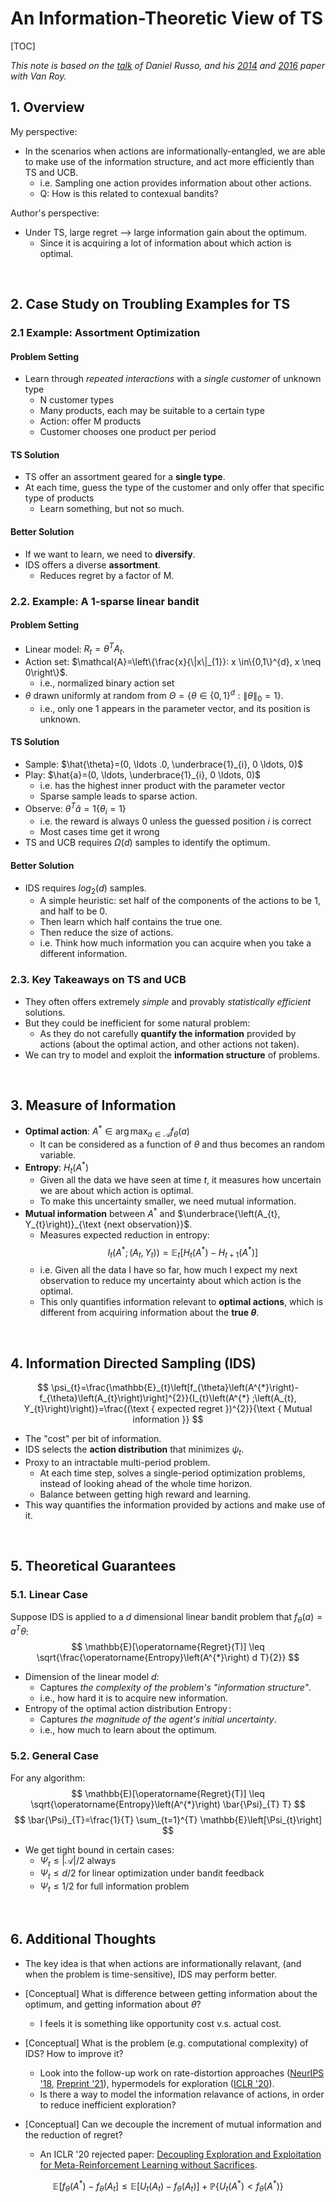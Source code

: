 # An Information-Theoretic View of TS
[TOC]

*This note is based on the [talk](https://vod.video.cornell.edu/media/ORIE+Colloquium%2C++2015-01-16+-+Daniel+RussoA+Learning+to+Optimize/1_cmc6q21l/102313041) of Daniel Russo, and his [2014](https://arxiv.org/abs/1403.5556) and [2016](https://arxiv.org/abs/1403.5341) paper with Van Roy.*


## 1. Overview
My perspective:
- In the scenarios when actions are informationally-entangled, we are able to make use of the information structure, and act more efficiently than TS and UCB.
    - i.e. Sampling one action provides information about other actions.
    - Q: How is this related to contexual bandits?

Author's perspective:
- Under TS, large regret --> large information gain about the optimum.
    - Since it is acquiring a lot of information about which action is optimal.
<br>

## 2. Case Study on Troubling Examples for TS
### 2.1 Example: Assortment Optimization
#### Problem Setting
- Learn through *repeated interactions* with a *single customer* of unknown type
    - N customer types
    - Many products, each may be suitable to a certain type
    - Action: offer M products
    - Customer chooses one product per period

#### TS Solution
- TS offer an assortment geared for a **single type**.
- At each time, guess the type of the customer and only offer that specific type of products
    - Learn something, but not so much.

#### Better Solution
- If we want to learn, we need to **diversify**.
- IDS offers a diverse **assortment**.
    - Reduces regret by a factor of M.

### 2.2. Example: A 1-sparse linear bandit
#### Problem Setting
- Linear model: $R_{t}=\theta^{T} A_{t}$.
- Action set: $\mathcal{A}=\left\{\frac{x}{\|x\|_{1}}: x \in\{0,1\}^{d}, x \neq 0\right\}$.
    - i.e., normalized binary action set
- $\theta$ drawn uniformly at random from $\Theta=\left\{\theta \in\{0,1\}^{d}:\|\theta\|_{0}=1\right\}$.
    - i.e., only one 1 appears in the parameter vector, and its position is unknown.

#### TS Solution
- Sample: $\hat{\theta}=(0, \ldots .0, \underbrace{1}_{i}, 0 \ldots, 0)$
- Play: $\hat{a}=(0, \ldots, \underbrace{1}_{i}, 0 \ldots, 0)$
    - i.e. has the highest inner product with the parameter vector
    - Sparse sample leads to sparse action.
- Observe: $\theta^{T} \hat{a}=1\left\{\theta_{i}=1\right\}$
    - i.e. the reward is always 0 unless the guessed position $i$ is correct
    - Most cases time get it wrong
- TS and UCB requires $\Omega(d)$ samples to identify the optimum.

#### Better Solution
- IDS requires $log_{2}(d)$ samples.
    - A simple heuristic: set half of the components of the actions to be 1, and half to be 0.
    - Then learn which half contains the true one.
    - Then reduce the size of actions.
    - i.e. Think how much information you can acquire when you take a different information.

### 2.3. Key Takeaways on TS and UCB
- They often offers extremely *simple* and provably *statistically efficient* solutions.
- But they could be inefficient for some natural problem:
    - As they do not carefully **quantify the information** provided by actions (about the optimal action, and other actions not taken).
- We can try to model and exploit the **information structure** of problems.
<br>

## 3. Measure of Information
- **Optimal action**: $A^{*} \in \arg \max _{a \in \mathcal{A}} f_{\theta}(a)$
    - It can be considered as a function of $\theta$ and thus becomes an random variable.
- **Entropy**: $H_{t}(A^{*})$
    - Given all the data we have seen at time $t$, it measures how uncertain we are about which action is optimal.
    - To make this uncertainty smaller, we need mutual information.
- **Mutual information** between $A^{*}$ and $\underbrace{\left(A_{t}, Y_{t}\right)}_{\text {next observation}}$.
    - Measures expected reduction in entropy:
    $$
    I_{t}\left(A^{*} ;\left(A_{t}, Y_{t}\right)\right)=\mathbb{E}_{t}\left[H_{t}\left(A^{*}\right)-H_{t+1}\left(A^{*}\right)\right]
    $$
    - i.e. Given all the data I have so far, how much I expect my next observation to reduce my uncertainty about which action is the optimal.
    - This only quantifies information relevant to **optimal actions**, which is different from acquiring information about the **true $\theta$**.
<br>

## 4. Information Directed Sampling (IDS)
$$
\psi_{t}=\frac{\mathbb{E}_{t}\left[f_{\theta}\left(A^{*}\right)-f_{\theta}\left(A_{t}\right)\right]^{2}}{I_{t}\left(A^{*} ;\left(A_{t}, Y_{t}\right)\right)}=\frac{(\text { expected regret })^{2}}{\text { Mutual information }}
$$
- The "cost" per bit of information.
- IDS selects the **action distribution** that minimizes $\psi_{t}$.
- Proxy to an intractable multi-period problem.
    - At each time step, solves a single-period optimization problems, instead of looking ahead of the whole time horizon.
    - Balance between getting high reward and learning.
- This way quantifies the information provided by actions and make use of it.
<br>

## 5. Theoretical Guarantees
### 5.1. Linear Case
Suppose IDS is applied to a $d$ dimensional linear bandit problem that $f_{\theta}(a)=a^{T} \theta$:
$$
\mathbb{E}[\operatorname{Regret}(T)] \leq \sqrt{\frac{\operatorname{Entropy}\left(A^{*}\right) d T}{2}}
$$
- Dimension of the linear model $d$:
    - Captures *the complexity of the problem's "information structure"*.
    - i.e., how hard it is to acquire new information.
- Entropy of the optimal action distribution $\operatorname{Entropy}$:
    - Captures *the magnitude of the agent's initial uncertainty*.
    - i.e., how much to learn about the optimum.

### 5.2. General Case
For any algorithm:
$$
\mathbb{E}[\operatorname{Regret}(T)] \leq \sqrt{\operatorname{Entropy}\left(A^{*}\right) \bar{\Psi}_{T} T}
$$
$$
\bar{\Psi}_{T}=\frac{1}{T} \sum_{t=1}^{T} \mathbb{E}\left[\Psi_{t}\right]
$$
- We get tight bound in certain cases:
    - $\Psi_{t} \leq |\mathcal{A}| / 2$ always
    - $\Psi_{t} \leq d / 2$ for linear optimization under bandit feedback
    - $\Psi_{t} \leq 1 / 2$ for full information problem
<br>

## 6. Additional Thoughts
- The key idea is that when actions are informationally relavant, (and when the problem is time-sensitive), IDS may perform better.

- [Conceptual] What is difference between getting information about the optimum, and getting information about $\theta$?
    - I feels it is something like opportunity cost v.s. actual cost.
- [Conceptual] What is the problem (e.g. computational complexity) of IDS? How to improve it?
    - Look into the follow-up work on rate-distortion approaches ([NeurIPS '18](https://arxiv.org/pdf/1805.11845.pdf), [Preprint '21](https://arxiv.org/abs/2101.06197)), hypermodels for exploration ([ICLR '20](https://openreview.net/pdf?id=ryx6WgStPB)).
    - Is there a way to model the information relavance of actions, in order to reduce inefficient exploration?
- [Conceptual] Can we decouple the increment of mutual information and the reduction of regret?
    - An ICLR '20 rejected paper: [Decoupling Exploration and Exploitation for Meta-Reinforcement Learning without Sacrifices](https://openreview.net/forum?id=rSwTMomgCz).

$$
\mathbb{E}\left[f_{\theta}\left(A^{*}\right)-f_{\theta}\left(A_{t}\right] \leq \mathbb{E}\left[U_{t}\left(A_{t}\right)-f_{\theta}\left(A_{t}\right)\right]+\mathbb{P}\left\{U_{t}\left(A^{*}\right)<f_{\theta}\left(A^{*}\right)\right\}\right.
$$
